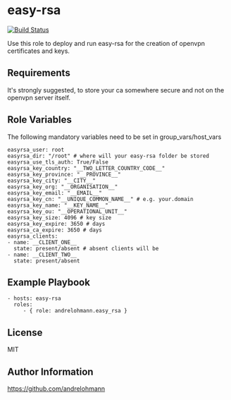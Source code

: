 easy-rsa
====================

[![Build Status](https://travis-ci.org/andrelohmann/ansible-role-easy_rsa.svg?branch=master)](https://travis-ci.org/andrelohmann/ansible-role-easy_rsa)

Use this role to deploy and run easy-rsa for the creation of openvpn certificates and keys.

Requirements
------------

It's strongly suggested, to store your ca somewhere secure and not on the openvpn server itself.

Role Variables
--------------

The following mandatory variables need to be set in group_vars/host_vars

    easyrsa_user: root
    easyrsa_dir: "/root" # where will your easy-rsa folder be stored
    easyrsa_use_tls_auth: True/False
    easyrsa_key_country: "__TWO_LETTER_COUNTRY_CODE__"
    easyrsa_key_province: "__PROVINCE__"
    easyrsa_key_city: "__CITY__"
    easyrsa_key_org: "__ORGANISATION__"
    easyrsa_key_email: "__EMAIL__"
    easyrsa_key_cn: "__UNIQUE_COMMON_NAME__" # e.g. your.domain
    easyrsa_key_name: "__KEY_NAME__"
    easyrsa_key_ou: "__OPERATIONAL_UNIT__"
    easyrsa_key_size: 4096 # key size
    easyrsa_key_expire: 3650 # days
    easyrsa_ca_expire: 3650 # days
    easyrsa_clients:
    - name: __CLIENT_ONE__
      state: present/absent # absent clients will be
    - name: __CLIENT_TWO__
      state: present/absent

Example Playbook
----------------

    - hosts: easy-rsa
      roles:
         - { role: andrelohmann.easy_rsa }

License
-------

MIT

Author Information
------------------

https://github.com/andrelohmann
